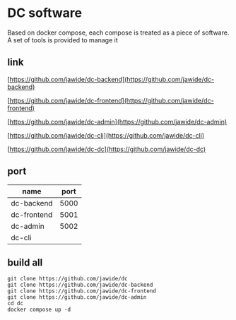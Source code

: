 # DC software

Based on docker compose, each compose is treated as a piece of software. A set of tools is provided to manage it

## link

[https://github.com/jawide/dc-backend](https://github.com/jawide/dc-backend)

[https://github.com/jawide/dc-frontend](https://github.com/jawide/dc-frontend)

[https://github.com/jawide/dc-admin](https://github.com/jawide/dc-admin)

[https://github.com/jawide/dc-cli](https://github.com/jawide/dc-cli)

[https://github.com/jawide/dc-dc](https://github.com/jawide/dc-dc)

## port

| name        | port |
| ----------- | ---- |
| dc-backend  | 5000 |
| dc-frontend | 5001 |
| dc-admin    | 5002 |
| dc-cli      |      |

## build all

```
git clone https://github.com/jawide/dc
git clone https://github.com/jawide/dc-backend
git clone https://github.com/jawide/dc-frontend
git clone https://github.com/jawide/dc-admin
cd dc
docker compose up -d
```